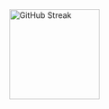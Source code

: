 <a href="https://github.com/DenverCoder1/github-readme-streak-stats">
  <img height=160 align="center" src="https://github-readme-streak-stats-eight.vercel.app/?user=rvstfyth&theme=dark&hide_border=false" alt="GitHub Streak" />
</a>
